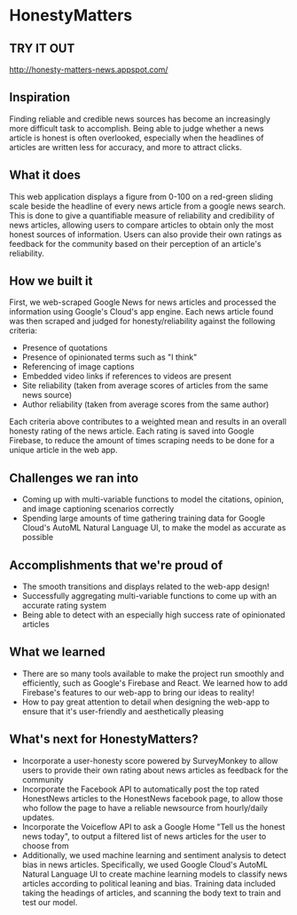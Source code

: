 # HonestyMatters

## TRY IT OUT

http://honesty-matters-news.appspot.com/

## Inspiration

Finding reliable and credible news sources has become an increasingly more difficult task to accomplish. Being able to judge whether a news article is honest is often overlooked, especially when the headlines of articles are written less for accuracy, and more to attract clicks.

## What it does

This web application displays a figure from 0-100 on a red-green sliding scale beside the headline of every news article from a google news search. This is done to give a quantifiable measure of reliability and credibility of news articles, allowing users to compare articles to obtain only the most honest sources of information. Users can also provide their own ratings as feedback for the community based on their perception of an article's reliability.

## How we built it

First, we web-scraped Google News for news articles and processed the information using Google's Cloud's app engine. Each news article found was then scraped and judged for honesty/reliability against the following criteria:

- Presence of quotations
- Presence of opinionated terms such as "I think"
- Referencing of image captions
- Embedded video links if references to videos are present
- Site reliability (taken from average scores of articles from the same news source)
- Author reliability (taken from average scores from the same author)

Each criteria above contributes to a weighted mean and results in an overall honesty rating of the news article. Each rating is saved into Google Firebase, to reduce the amount of times scraping needs to be done for a unique article in the web app.

## Challenges we ran into

- Coming up with multi-variable functions to model the citations, opinion, and image captioning scenarios correctly
- Spending large amounts of time gathering training data for Google Cloud's AutoML Natural Language UI, to make the model as accurate as possible

## Accomplishments that we're proud of

- The smooth transitions and displays related to the web-app design!
- Successfully aggregating multi-variable functions to come up with an accurate rating system
- Being able to detect with an especially high success rate of opinionated articles

## What we learned

- There are so many tools available to make the project run smoothly and efficiently, such as Google's Firebase and React. We learned how to add Firebase's features to our web-app to bring our ideas to reality!
- How to pay great attention to detail when designing the web-app to ensure that it's user-friendly and aesthetically pleasing

## What's next for HonestyMatters?

- Incorporate a user-honesty score powered by SurveyMonkey to allow users to provide their own rating about news articles as feedback for the community
- Incorporate the Facebook API to automatically post the top rated HonestNews articles to the HonestNews facebook page, to allow those who follow the page to have a reliable newsource from hourly/daily updates.
- Incorporate the Voiceflow API to ask a Google Home "Tell us the honest news today", to output a filtered list of news articles for the user to choose from
- Additionally, we used machine learning and sentiment analysis to detect bias in news articles. Specifically, we used Google Cloud's AutoML Natural Language UI to create machine learning models to classify news articles according to political leaning and bias. Training data included taking the headings of articles, and scanning the body text to train and test our model.
